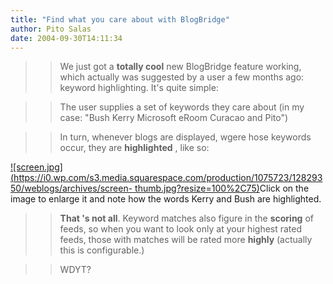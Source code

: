 ```yaml
---
title: "Find what you care about with BlogBridge"
author: Pito Salas
date: 2004-09-30T14:11:34
---
```



>>

>> We just got a **totally cool** new BlogBridge feature working, which
actually was suggested by a user a few months ago: keyword highlighting. It's
quite simple:

>>

>> The user supplies a set of keywords they care about (in my case: "Bush
Kerry Microsoft eRoom Curacao and Pito")

>>

>> In turn, whenever blogs are displayed, wgere hose keywords occur, they are
**highlighted** , like so:

>>

>>
[![screen.jpg](https://i0.wp.com/s3.media.squarespace.com/production/1075723/12829350/weblogs/archives/screen-
thumb.jpg?resize=100%2C75)](<https://i0.wp.com/s3.media.squarespace.com/production/1075723/12829350/weblogs/archives/screen.jpg>)Click
on the image to enlarge it and note how the words Kerry and Bush are
highlighted.

>>

>> **That 's not all**. Keyword matches also figure in the **scoring** of
feeds, so when you want to look only at your highest rated feeds, those with
matches will be rated more **highly** (actually this is configurable.)

>>

>> WDYT?


